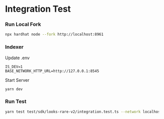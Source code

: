 # Integration Test

### Run Local Fork
``` bash
npx hardhat node --fork http://localhost:8961
```

### Indexer

Update .env
```
IS_DEV=1
BASE_NETWORK_HTTP_URL=http://127.0.0.1:8545
```

Start Server
``` bash
yarn dev
```

### Run Test
```bash
yarn test test/sdk/looks-rare-v2/integration.test.ts --network localhost
```
